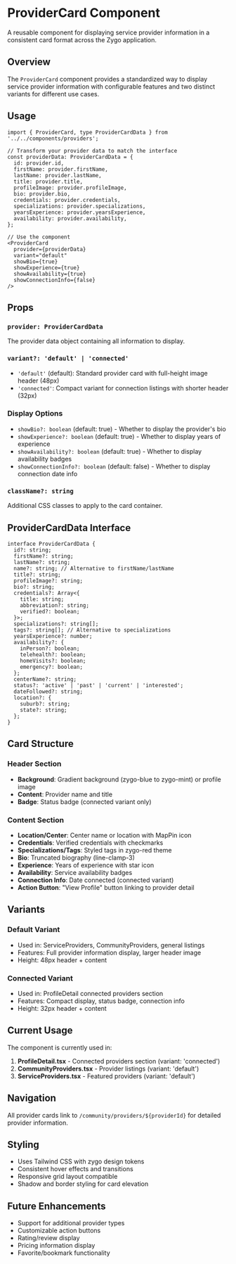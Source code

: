 # ProviderCard Component

A reusable component for displaying service provider information in a consistent card format across the Zygo application.

## Overview

The `ProviderCard` component provides a standardized way to display service provider information with configurable features and two distinct variants for different use cases.

## Usage

```tsx
import { ProviderCard, type ProviderCardData } from '../../components/providers';

// Transform your provider data to match the interface
const providerData: ProviderCardData = {
  id: provider.id,
  firstName: provider.firstName,
  lastName: provider.lastName,
  title: provider.title,
  profileImage: provider.profileImage,
  bio: provider.bio,
  credentials: provider.credentials,
  specializations: provider.specializations,
  yearsExperience: provider.yearsExperience,
  availability: provider.availability,
};

// Use the component
<ProviderCard
  provider={providerData}
  variant="default"
  showBio={true}
  showExperience={true}
  showAvailability={true}
  showConnectionInfo={false}
/>
```

## Props

### `provider: ProviderCardData`
The provider data object containing all information to display.

### `variant?: 'default' | 'connected'`
- `'default'` (default): Standard provider card with full-height image header (48px)
- `'connected'`: Compact variant for connection listings with shorter header (32px)

### Display Options
- `showBio?: boolean` (default: true) - Whether to display the provider's bio
- `showExperience?: boolean` (default: true) - Whether to display years of experience
- `showAvailability?: boolean` (default: true) - Whether to display availability badges
- `showConnectionInfo?: boolean` (default: false) - Whether to display connection date info

### `className?: string`
Additional CSS classes to apply to the card container.

## ProviderCardData Interface

```tsx
interface ProviderCardData {
  id?: string;
  firstName?: string;
  lastName?: string;
  name?: string; // Alternative to firstName/lastName
  title?: string;
  profileImage?: string;
  bio?: string;
  credentials?: Array<{
    title: string;
    abbreviation?: string;
    verified?: boolean;
  }>;
  specializations?: string[];
  tags?: string[]; // Alternative to specializations
  yearsExperience?: number;
  availability?: {
    inPerson?: boolean;
    telehealth?: boolean;
    homeVisits?: boolean;
    emergency?: boolean;
  };
  centerName?: string;
  status?: 'active' | 'past' | 'current' | 'interested';
  dateFollowed?: string;
  location?: {
    suburb?: string;
    state?: string;
  };
}
```

## Card Structure

### Header Section
- **Background**: Gradient background (zygo-blue to zygo-mint) or profile image
- **Content**: Provider name and title
- **Badge**: Status badge (connected variant only)

### Content Section
- **Location/Center**: Center name or location with MapPin icon
- **Credentials**: Verified credentials with checkmarks
- **Specializations/Tags**: Styled tags in zygo-red theme
- **Bio**: Truncated biography (line-clamp-3)
- **Experience**: Years of experience with star icon
- **Availability**: Service availability badges
- **Connection Info**: Date connected (connected variant)
- **Action Button**: "View Profile" button linking to provider detail

## Variants

### Default Variant
- Used in: ServiceProviders, CommunityProviders, general listings
- Features: Full provider information display, larger header image
- Height: 48px header + content

### Connected Variant  
- Used in: ProfileDetail connected providers section
- Features: Compact display, status badge, connection info
- Height: 32px header + content

## Current Usage

The component is currently used in:

1. **ProfileDetail.tsx** - Connected providers section (variant: 'connected')
2. **CommunityProviders.tsx** - Provider listings (variant: 'default')  
3. **ServiceProviders.tsx** - Featured providers (variant: 'default')

## Navigation

All provider cards link to `/community/providers/${providerId}` for detailed provider information.

## Styling

- Uses Tailwind CSS with zygo design tokens
- Consistent hover effects and transitions
- Responsive grid layout compatible
- Shadow and border styling for card elevation

## Future Enhancements

- Support for additional provider types
- Customizable action buttons
- Rating/review display
- Pricing information display
- Favorite/bookmark functionality
